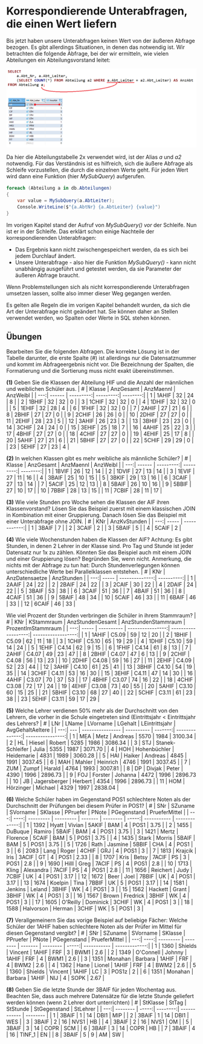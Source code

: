 # Korrespondierende Unterabfragen, die einen Wert liefern

Bis jetzt haben unsere Unterabfragen keinen Wert von der äußeren Abfrage bezogen. Es gibt allerdings
Situationen, in denen das notwendig ist. Wir betrachten die folgende Abfrage, bei der wir ermitteln,
wie vielen Abteilungen ein Abteilungsvorstand leitet:

![](corresponding_query.png)

Da hier die Abteilungstabelle 2x verwendet wird, ist der Alias *a* und *a2* notwendig. Für das
Verständnis ist es hilfreich, sich die äußere Abfrage als Schleife vorzustellen, die durch die
einzelnen Werte geht. Für jeden Wert wird dann eine Funktion (hier *MySubQuery*) aufgerufen.

```c#
foreach (Abteilung a in db.Abteilungen)
{
    var value = MySubQuery(a.AbtLeiter);
    Console.WriteLine($"{a.AbtNr} {a.AbtLeiter} {value}")
}
```

Im vorigen Kapitel stand der Aufruf von *MySubQuery()* *vor* der Schleife. Nun ist er in der Schleife.
Das erklärt schon einige Nachteile der korrespondierenden Unterabfragen:

- Das Ergebnis kann nicht zwischengespeichert werden, da es sich bei jedem Durchlauf ändert.
- Unsere Unterabfrage - also hier die Funktion *MySubQuery()* - kann nicht unabhängig ausgeführt
  und getestet werden, da sie Parameter der äußeren Abfrage braucht.

Wenn Problemstellungen sich als nicht korrespondierende Unterabfragen umsetzen lassen, sollte also
immer dieser Weg gegangen werden.

Es gelten alle Regeln die im vorigen Kapitel behandelt wurden, da sich die Art der Unterabfrage
nicht geändert hat. Sie können daher an Stellen verwendet werden, wo Spalten oder Werte in SQL
stehen können.

## Übungen

Bearbeiten Sie die folgenden Abfragen. Die korrekte Lösung ist in der Tabelle darunter, die erste
Spalte (#) ist allerdings nur die Datensatznummer und kommt im Abfrageergebnis nicht vor. Die
Bezeichnung der Spalten, die Formatierung und die Sortierung muss nicht exakt übereinstimmen.

**(1)** Geben Sie die Klassen der Abteilung HIF und die Anzahl der männlichen und weiblichen Schüler aus.
| #   | Klasse | AnzGesamt | AnzMaennl | AnzWeibl |
| ---:| ------ | ---------:| ---------:| --------:|
|   1 | 1AHIF  | 32        | 24        | 8        |
|   2 | 1BHIF  | 32        | 32        | 0        |
|   3 | 1CHIF  | 32        | 32        | 0        |
|   4 | 1DHIF  | 32        | 32        | 0        |
|   5 | 1EHIF  | 32        | 28        | 4        |
|   6 | 1FHIF  | 32        | 32        | 0        |
|   7 | 2AHIF  | 27        | 21        | 6        |
|   8 | 2BHIF  | 27        | 27        | 0        |
|   9 | 2CHIF  | 26        | 26        | 0        |
|  10 | 2DHIF  | 27        | 27        | 0        |
|  11 | 2EHIF  | 28        | 23        | 5        |
|  12 | 3AHIF  | 26        | 23        | 3        |
|  13 | 3BHIF  | 23        | 23        | 0        |
|  14 | 3CHIF  | 24        | 24        | 0        |
|  15 | 3EHIF  | 25        | 18        | 7        |
|  16 | 4AHIF  | 25        | 22        | 3        |
|  17 | 4BHIF  | 27        | 27        | 0        |
|  18 | 4CHIF  | 27        | 27        | 0        |
|  19 | 4EHIF  | 25        | 17        | 8        |
|  20 | 5AHIF  | 27        | 21        | 6        |
|  21 | 5BHIF  | 27        | 27        | 0        |
|  22 | 5CHIF  | 29        | 29        | 0        |
|  23 | 5EHIF  | 27        | 23        | 4        |

**(2)** In welchen Klassen gibt es mehr weibliche als männliche Schüler?
| #   | Klasse | AnzGesamt | AnzMaennl | AnzWeibl |
| ---:| ------ | ---------:| ---------:| --------:|
|   1 | 1BVIF  | 26        | 12        | 14       |
|   2 | 1DVIF  | 27        | 13        | 14       |
|   3 | 1EVIF  | 27        | 11        | 16       |
|   4 | 3BAIF  | 25        | 10        | 15       |
|   5 | 3BKIF  | 29        | 13        | 16       |
|   6 | 3CAIF  | 27        | 13        | 14       |
|   7 | 5ACIF  | 25        | 12        | 13       |
|   8 | 5BAIF  | 26        | 10        | 16       |
|   9 | 5BBIF  | 27        | 10        | 17       |
|  10 | 7BBIF  | 28        | 13        | 15       |
|  11 | 7CBIF  | 28        | 11        | 17       |

**(3)** Wie viele Stunden pro Woche sehen die Klassen der AIF ihren Klassenvorstand? Lösen Sie
das Beispiel zuerst mit einem klassischen JOIN in Kombination mit einer Gruppierung. Danach lösen Sie
das Beispiel mit einer Unterabfrage ohne JOIN.
| #   | KNr   | AnzKvStunden |
| ---:| ----- | ------------:|
|   1 | 3BAIF | 7            |
|   2 | 3CAIF | 2            |
|   3 | 5BAIF | 5            |
|   4 | 5CAIF | 2            |

**(4)** Wie viele Wochenstunden haben die Klassen der AIF? Achtung: Es gibt Stunden, in denen
2 Lehrer in der Klasse sind. Pro Tag und Stunde ist jeder Datensatz nur 1x zu zählen. Könnten Sie
das Beispiel auch mit einem JOIN und einer Gruppierung lösen? Begründen Sie, wenn nicht.
Anmerkung, die nichts mit der Abfrage zu tun hat: Durch Stundenverlegungen können unterschiedliche
Werte bei Parallelklassen entstehen.
| #   | KNr   | AnzDatensaetze | AnzStunden |
| ---:| ----- | --------------:| ----------:|
|   1 | 2AAIF | 24             | 22         |
|   2 | 2BAIF | 24             | 22         |
|   3 | 2CAIF | 30             | 22         |
|   4 | 2DAIF | 24             | 22         |
|   5 | 3BAIF | 53             | 38         |
|   6 | 3CAIF | 51             | 36         |
|   7 | 4BAIF | 51             | 36         |
|   8 | 4CAIF | 51             | 36         |
|   9 | 5BAIF | 48             | 34         |
|  10 | 5CAIF | 46             | 33         |
|  11 | 6BAIF | 46             | 33         |
|  12 | 6CAIF | 46             | 33         |

Wie viel Prozent der Stunden verbringen die Schüler in ihrem Stammraum?
| #   | KNr   | KStammraum | AnzStundenGesamt | AnzStundenStammraum | ProzentImStammraum |
| ---:| ----- | ---------- | ----------------:| -------------------:| ------------------:|
|   1 | 1AHIF | C5.09      | 59               | 12                  | 20                 |
|   2 | 1BHIF | C5.09      | 62               | 11                  | 18                 |
|   3 | 1CHIF | C5.10      | 65               | 19                  | 29                 |
|   4 | 1DHIF | C5.10      | 59               | 14                  | 24                 |
|   5 | 1EHIF | C4.14      | 62               | 9                   | 15                 |
|   6 | 1FHIF | C4.14      | 61               | 8                   | 13                 |
|   7 | 2AHIF | C4.07      | 49               | 23                  | 47                 |
|   8 | 2BHIF | C4.07      | 47               | 6                   | 13                 |
|   9 | 2CHIF | C4.08      | 56               | 13                  | 23                 |
|  10 | 2DHIF | C4.08      | 59               | 16                  | 27                 |
|  11 | 2EHIF | C4.09      | 52               | 23                  | 44                 |
|  12 | 3AHIF | C4.10      | 61               | 25                  | 41                 |
|  13 | 3BHIF | C4.10      | 54               | 19                  | 35                 |
|  14 | 3CHIF | C4.11      | 53               | 16                  | 30                 |
|  15 | 3EHIF | C4.11      | 47               | 14                  | 30                 |
|  16 | 4AHIF | C3.07      | 70               | 37                  | 53                 |
|  17 | 4BHIF | C3.07      | 74               | 16                  | 22                 |
|  18 | 4CHIF | C3.08      | 72               | 17                  | 24                 |
|  19 | 4EHIF | C3.08      | 73               | 40                  | 55                 |
|  20 | 5AHIF | C3.10      | 60               | 15                  | 25                 |
|  21 | 5BHIF | C3.10      | 68               | 27                  | 40                 |
|  22 | 5CHIF | C3.11      | 61               | 23                  | 38                 |
|  23 | 5EHIF | C3.11      | 59               | 17                  | 29                 |

**(5)** Welche Lehrer verdienen 50% mehr als der Durchschnitt von den Lehrern, die vorher in
die Schule eingetreten sind (Eintrittsjahr < Eintrittsjahr des Lehrers?
| #   | LNr | LName            | LVorname   | LGehalt | LEintrittsjahr | AvgGehaltAeltere |
| ---:| --- | ---------------- | ---------- | -------:| --------------:| ----------------:|
|   1 | MEA | Metz             | Andreas    | 5570    | 1984           | 3100.34          |
|   2 | HL  | Hiesel           | Robert     | 5285    | 1986           | 3086.34          |
|   3 | STJ | Stanek-Schleifer | Julia      | 5355    | 1987           | 3071.70          |
|   4 | HOH | Hohenbüchler     | Heidemarie | 4831    | 1989           | 3060.28          |
|   5 | HAI | Haiker           | Andreas    | 4845    | 1991           | 3037.45          |
|   6 | MAH | Mahler           | Heinrich   | 4746    | 1991           | 3037.45          |
|   7 | ZUM | Zumpf            | Harald     | 4764    | 1993           | 3007.81          |
|   8 | DP  | Divjak           | Peter      | 4390    | 1996           | 2896.73          |
|   9 | FOJ | Forster          | Johanna    | 4472    | 1996           | 2896.73          |
|  10 | JB  | Jagersberger     | Herbert    | 4354    | 1996           | 2896.73          |
|  11 | HOM | Hörzinger        | Michael    | 4329    | 1997           | 2838.04          |

**(6)** Welche Schüler haben im Gegenstand POS1 schlechtere Noten als der Durchschnitt der Prüfungen
bei diesem Prüfer in POS1?
| #   | SNr  | SZuname   | SVorname  | SKlasse | PPruefer | PNote | PGegenstand | PrueferMittel |
| ---:| ----:| --------- | --------- | ------- | -------- | -----:| ----------- | -------------:|
|   1 | 1392 | Hyatt     | Vivian    | 5AKIF   | BAM      | 4     | POS1        | 3.75          |
|   2 | 1455 | DuBuque   | Ramiro    | 5BAIF   | BAM      | 4     | POS1        | 3.75          |
|   3 | 1421 | Mertz     | Florence  | 5CAIF   | BAM      | 5     | POS1        | 3.75          |
|   4 | 1435 | Stark     | Morris    | 5BAIF   | BAM      | 5     | POS1        | 3.75          |
|   5 | 1726 | Rath      | Jasmine   | 5BBIF   | CHA      | 4     | POS1        | 3             |
|   6 | 2083 | Lang      | Roger     | 4CHIF   | GRJ      | 4     | POS1        | 3             |
|   7 | 1813 | Krajcik   | Iris      | 3ACIF   | GT       | 4     | POS1        | 2.33          |
|   8 | 1707 | Kris      | Betsy     | 7ACIF   | PS       | 3     | POS1        | 2.8           |
|   9 | 1690 | Hilll     | Greg      | 7ACIF   | PS       | 4     | POS1        | 2.8           |
|  10 | 1713 | Kling     | Alexandra | 7ACIF   | PS       | 4     | POS1        | 2.8           |
|  11 | 1656 | Reichert  | Judy      | 7CBIF   | UK       | 4     | POS1        | 3.17          |
|  12 | 1672 | Beer      | Joel      | 7BBIF   | UK       | 4     | POS1        | 3.17          |
|  13 | 1674 | Koelpin   | Tina      | 7BBIF   | UK       | 5     | POS1        | 3.17          |
|  14 | 1581 | Jenkins   | Leland    | 3BHIF   | WK       | 4     | POS1        | 3             |
|  15 | 1562 | Hackett   | Grant     | 3BHIF   | WK       | 4     | POS1        | 3             |
|  16 | 1567 | Brown     | Fredrick  | 3BHIF   | WK       | 4     | POS1        | 3             |
|  17 | 1605 | O'Reilly  | Dominick  | 3CHIF   | WK       | 4     | POS1        | 3             |
|  18 | 1588 | Halvorson | Herman    | 3CHIF   | WK       | 5     | POS1        | 3             |

**(7)** Verallgemeinern Sie das vorige Beispiel auf beliebige Fächer: Welche Schüler der 1AHIF 
haben schlechtere Noten als der Prüfer im Mittel für diesen Gegenstand vergibt?
| #   | SNr  | SZuname   | SVorname | SKlasse | PPruefer | PNote | PGegenstand | PrueferMittel |
| ---:| ----:| --------- | -------- | ------- | -------- | -----:| ----------- | -------------:|
|   1 | 1360 | Shields   | Vincent  | 1AHIF   | FRF      | 3     | BWM1        | 2.6           |
|   2 | 1349 | O'Connell | Johnny   | 1AHIF   | FRF      | 4     | BWM1        | 2.6           |
|   3 | 1351 | Monahan   | Barbara  | 1AHIF   | FRF      | 4     | BWM2        | 2.6           |
|   4 | 1362 | Hane      | Lionel   | 1AHIF   | FRF      | 4     | BWM2        | 2.6           |
|   5 | 1360 | Shields   | Vincent  | 1AHIF   | LC       | 3     | POS1z       | 2             |
|   6 | 1351 | Monahan   | Barbara  | 1AHIF   | NIJ      | 4     | SOPK        | 2.67          |

**(8)** Geben Sie die letzte Stunde der 3BAIF für jeden Wochentag aus. Beachten Sie, dass
auch mehrere Datensätze für die letzte Stunde geliefert werden können (wenn 2 Lehrer dort unterrichten)
| #   | StKlasse | StTag | StStunde | StGegenstand | StLehrer |
| ---:| -------- | -----:| --------:| ------------ | -------- |
|   1 | 3BAIF    | 1     | 14       | DBI1         | MIP      |
|   2 | 3BAIF    | 1     | 14       | DBI1         | WES      |
|   3 | 3BAIF    | 2     | 16       | NVS1         | HB       |
|   4 | 3BAIF    | 2     | 16       | NVS1         | OM       |
|   5 | 3BAIF    | 3     | 14       | COPR         | SCM      |
|   6 | 3BAIF    | 3     | 14       | COPR         | HB       |
|   7 | 3BAIF    | 4     | 16       | TINF_1       | EN       |
|   8 | 3BAIF    | 5     | 9        | AM           | SW       |
